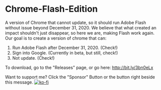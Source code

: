 # Chrome-Flash-Edition
A version of Chrome that cannot update, so it should run Adobe Flash without issue beyond December 31, 2020.
We believe that what created an impact shouldn't just disappear, so here we are, making Flash work again.
Our goal is to create a version of chrome that can:
1. Run Adobe Flash after December 31, 2020. (Check!)
2. Sign into Google. (Currently in beta, but still, check!)
3. Not update. (Check!)

To download, go to the "Releases" page, or go here: http://bit.ly/3bn0eLx


Want to support me? Click the "Sponsor" Button or the button right beside this message.
[![ko-fi](https://www.ko-fi.com/img/githubbutton_sm.svg)](https://ko-fi.com/T6T61CDBK)

